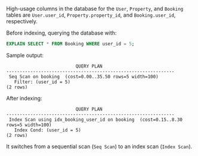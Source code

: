 High-usage columns in the database for the `User`, `Property`, and `Booking` tables are `User.user_id`, `Property.property_id`, and `Booking.user_id`, respectively.

Before indexing, querying the database with:

```sql
EXPLAIN SELECT * FROM Booking WHERE user_id = 5;
```

Sample output:

```
                          QUERY PLAN
---------------------------------------------------------------
 Seq Scan on booking  (cost=0.00..35.50 rows=5 width=100)
   Filter: (user_id = 5)
(2 rows)
```

After indexing:

```
                          QUERY PLAN
---------------------------------------------------------------
 Index Scan using idx_booking_user_id on booking  (cost=0.15..8.30 rows=5 width=100)
   Index Cond: (user_id = 5)
(2 rows)
```

It switches from a sequential scan (`Seq Scan`) to an index scan (`Index Scan`).
